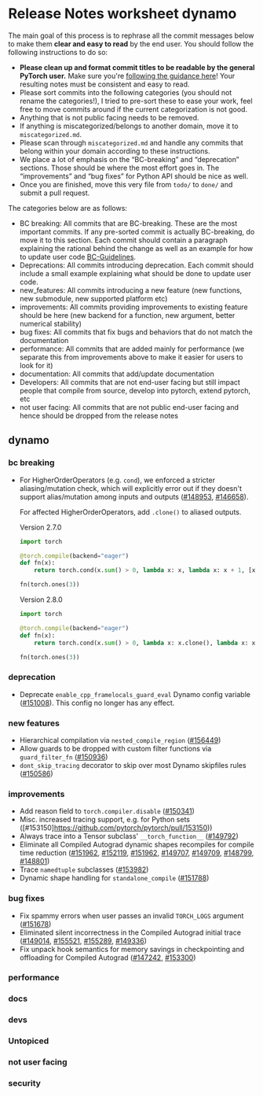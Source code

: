 
# Release Notes worksheet dynamo

The main goal of this process is to rephrase all the commit messages below to make them **clear and easy to read** by the end user. You should follow the following instructions to do so:

* **Please clean up and format commit titles to be readable by the general PyTorch user.** Make sure you're [following the guidance here](https://docs.google.com/document/d/14OmgGBr1w6gl1VO47GGGdwrIaUNr92DFhQbY_NEk8mQ/edit)! Your resulting notes must be consistent and easy to read.
* Please sort commits into the following categories (you should not rename the categories!), I tried to pre-sort these to ease your work, feel free to move commits around if the current categorization is not good.
* Anything that is not public facing needs to be removed.
* If anything is miscategorized/belongs to another domain, move it to `miscategorized.md`.
* Please scan through `miscategorized.md` and handle any commits that belong within your domain according to these instructions.
* We place a lot of emphasis on the “BC-breaking” and “deprecation” sections. Those should be where the most effort goes in. The “improvements” and “bug fixes” for Python API should be nice as well.
* Once you are finished, move this very file from `todo/` to `done/` and submit a pull request.

The categories below are as follows:

* BC breaking: All commits that are BC-breaking. These are the most important commits. If any pre-sorted commit is actually BC-breaking, do move it to this section. Each commit should contain a paragraph explaining the rational behind the change as well as an example for how to update user code [BC-Guidelines](https://docs.google.com/document/d/14OmgGBr1w6gl1VO47GGGdwrIaUNr92DFhQbY_NEk8mQ/edit#heading=h.a9htwgvvec1m).
* Deprecations: All commits introducing deprecation. Each commit should include a small example explaining what should be done to update user code.
* new_features: All commits introducing a new feature (new functions, new submodule, new supported platform etc)
* improvements: All commits providing improvements to existing feature should be here (new backend for a function, new argument, better numerical stability)
* bug fixes: All commits that fix bugs and behaviors that do not match the documentation
* performance: All commits that are added mainly for performance (we separate this from improvements above to make it easier for users to look for it)
* documentation: All commits that add/update documentation
* Developers: All commits that are not end-user facing but still impact people that compile from source, develop into pytorch, extend pytorch, etc
* not user facing: All commits that are not public end-user facing and hence should be dropped from the release notes

## dynamo
### bc breaking
- For HigherOrderOperators (e.g. `cond`), we enforced a stricter aliasing/mutation check, which will explicitly error out if they doesn't support alias/mutation among inputs and outputs
  ([#148953](https://github.com/pytorch/pytorch/pull/148953), [#146658](https://github.com/pytorch/pytorch/pull/146658)).

  For affected HigherOrderOperators, add `.clone()` to aliased outputs.

  Version 2.7.0
  ```python
  import torch

  @torch.compile(backend="eager")
  def fn(x):
      return torch.cond(x.sum() > 0, lambda x: x, lambda x: x + 1, [x])

  fn(torch.ones(3))
  ```

  Version 2.8.0
  ```python
  import torch

  @torch.compile(backend="eager")
  def fn(x):
      return torch.cond(x.sum() > 0, lambda x: x.clone(), lambda x: x + 1, [x])

  fn(torch.ones(3))
  ```
### deprecation
- Deprecate `enable_cpp_framelocals_guard_eval` Dynamo config variable ([#151008](https://github.com/pytorch/pytorch/pull/151008)).
  This config no longer has any effect.
### new features
- Hierarchical compilation via `nested_compile_region` ([#156449](https://github.com/pytorch/pytorch/pull/156449))
- Allow guards to be dropped with custom filter functions via `guard_filter_fn` ([#150936](https://github.com/pytorch/pytorch/pull/150936))
- `dont_skip_tracing` decorator to skip over most Dynamo skipfiles rules ([#150586](https://github.com/pytorch/pytorch/pull/150586))
### improvements
- Add reason field to `torch.compiler.disable` ([#150341](https://github.com/pytorch/pytorch/pull/150341))
- Misc. increased tracing support, e.g. for Python sets ([#153150]https://github.com/pytorch/pytorch/pull/153150))
- Always trace into a Tensor subclass' `__torch_function__` ([#149792](https://github.com/pytorch/pytorch/pull/149792))
- Eliminate all Compiled Autograd dynamic shapes recompiles for compile time reduction ([#151962](https://github.com/pytorch/pytorch/pull/151962), [#152119](https://github.com/pytorch/pytorch/pull/152119),
  [#151962](https://github.com/pytorch/pytorch/pull/151962), [#149707](https://github.com/pytorch/pytorch/pull/149707), [#149709](https://github.com/pytorch/pytorch/pull/149709),
  [#148799](https://github.com/pytorch/pytorch/pull/148799), [#148801](https://github.com/pytorch/pytorch/pull/148801))
- Trace `namedtuple` subclasses ([#153982](https://github.com/pytorch/pytorch/pull/153982))
- Dynamic shape handling for `standalone_compile` ([#151788](https://github.com/pytorch/pytorch/pull/151788))
### bug fixes
- Fix spammy errors when user passes an invalid `TORCH_LOGS` argument ([#151678](https://github.com/pytorch/pytorch/pull/151678))
- Eliminated silent incorrectness in the Compiled Autograd initial trace ([#149014](https://github.com/pytorch/pytorch/pull/149014),
  [#155521](https://github.com/pytorch/pytorch/pull/155521), [#155289](https://github.com/pytorch/pytorch/pull/155289), [#149336](https://github.com/pytorch/pytorch/pull/149336))
- Fix unpack hook semantics for memory savings in checkpointing and offloading for Compiled Autograd ([#147242](https://github.com/pytorch/pytorch/pull/147242), [#153300](https://github.com/pytorch/pytorch/pull/153300))
### performance
### docs
<!-- programming model docs, if we can get that in 2.8 -->
### devs
### Untopiced
### not user facing
### security
